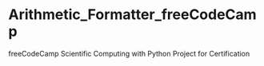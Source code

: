 # Arithmetic_Formatter_freeCodeCamp
freeCodeCamp Scientific Computing with Python Project for Certification 
